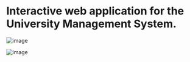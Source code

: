 # Interactive web application for the University Management System.

![image](https://user-images.githubusercontent.com/54492585/222340891-f5d595e5-779d-4f74-803a-9d5df392a173.png)

![image](https://user-images.githubusercontent.com/54492585/222340956-93803f78-a0cd-487b-91da-8c944638cc7b.png)
